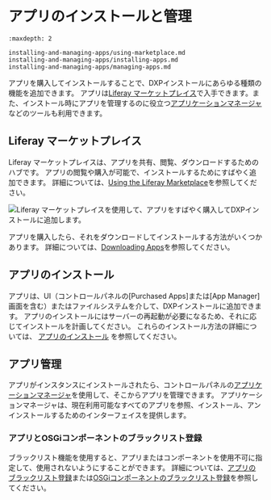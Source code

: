 # アプリのインストールと管理

```{toctree}
:maxdepth: 2

installing-and-managing-apps/using-marketplace.md
installing-and-managing-apps/installing-apps.md
installing-and-managing-apps/managing-apps.md
```

アプリを購入してインストールすることで、DXPインストールにあらゆる種類の機能を追加できます。 アプリは[Liferay マーケットプレイス](./installing-and-managing-apps/using-marketplace.md)で入手できます。また、インストール時にアプリを管理するのに役立つ[アプリケーションマネージャ](./installing-and-managing-apps/managing-apps/using-the-app-manager.md)などのツールも利用できます。

## Liferay マーケットプレイス

Liferay マーケットプレイスは、アプリを共有、閲覧、ダウンロードするためのハブです。 アプリの閲覧や購入が可能で、インストールするためにすばやく追加できます。 詳細については、[Using the Liferay Marketplace](./installing-and-managing-apps/using-marketplace.md)を参照してください。

![Liferay マーケットプレイスを使用して、アプリをすばやく購入してDXPインストールに追加します。](./installing-and-managing-apps/images/01.png)

アプリを購入したら、それをダウンロードしてインストールする方法がいくつかあります。 詳細については、[Downloading Apps](./installing-and-managing-apps/installing-apps/downloading-apps.md)を参照してください。

## アプリのインストール

アプリは、UI（コントロールパネルの[Purchased Apps]または[App Manager]画面を含む）またはファイルシステムを介して、DXPインストールに追加できます。 アプリのインストールにはサーバーの再起動が必要になるため、それに応じてインストールを計画してください。 これらのインストール方法の詳細については、 [アプリのインストール](./installing-and-managing-apps/installing-apps.md) を参照してください。

## アプリ管理

アプリがインスタンスにインストールされたら、コントロールパネルの[アプリケーションマネージャ](./installing-and-managing-apps/managing-apps/using-the-app-manager.md)を使用して、そこからアプリを管理できます。 アプリケーションマネージャは、現在利用可能なすべてのアプリを参照、インストール、アンインストールするためのインターフェイスを提供します。

### アプリとOSGiコンポーネントのブラックリスト登録

ブラックリスト機能を使用すると、アプリまたはコンポーネントを使用不可に指定して、使用されないようにすることができます。 詳細については、[アプリのブラックリスト登録](./installing-and-managing-apps/managing-apps/blacklisting-apps.md)または[OSGiコンポーネントのブラックリスト登録](./installing-and-managing-apps/managing-apps/blacklisting-osgi-components.md)を参照してください。